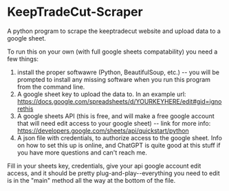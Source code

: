 # KeepTradeCut-Scraper
A python program to scrape the keeptradecut website and upload data to a google sheet.

To run this on your own (with full google sheets compatability) you need a few things:
1. install the proper softwawre (Python, BeautifulSoup, etc.) -- you will be prompted to install any missing software when you run this program from the command line.
2. A google sheet key to upload the data to. In an example url: https://docs.google.com/spreadsheets/d/YOURKEYHERE/edit#gid=ignorethis
3. A google sheets API (this is free, and will make a free google account that will need edit access to your google sheet) -- link for more info: https://developers.google.com/sheets/api/quickstart/python
4. A json file with credentials, to authorize access to the google sheet. Info on how to set this up is online, and ChatGPT is quite good at this stuff if you have more questions and can't reach me.

Fill in your sheets key, credentials, give your api google account edit access, and it should be pretty plug-and-play--everything you need to edit is in the "main" method all the way at the bottom of the file.
